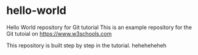 # hello-world
Hello World repository for Git tutorial
This is an example repository for the Git tutoial on https://www.w3schools.com

This repository is built step by step in the tutorial.
heheheheheh
